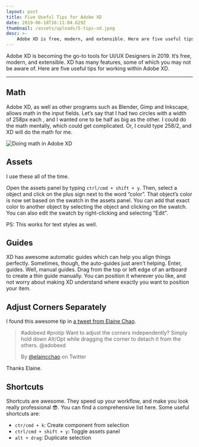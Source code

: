 ```yaml
---
layout: post
title: Five Useful Tips for Adobe XD
date: 2019-06-18T16:11:04.629Z
thumbnail: /assets/uploads/5-tips-xd.jpeg
desc: >-
    Adobe XD is free, modern, and extensible. Here are five useful tips for working within Adobe XD.
---
```


Adobe XD is becoming the go-to tools for UI/UX Designers in 2019. It’s free, modern, and extensible. XD has many features, some of which you may not be aware of. Here are five useful tips for working within Adobe XD.

- - -

## Math

Adobe XD, as well as other programs such as Blender, Gimp and Inkscape, allows math in the input fields. Let’s say that I had two circles with a width of 258px each , and I wanted one to be half as big as the other. I could do the math mentally, which could get complicated. Or, I could type 258/2, and XD will do the math for me.

![Doing math in Adobe XD](/assets/uploads/math-in-xd.gif)

## Assets

I use these all of the time.

Open the assets panel by typing `ctrl/cmd + shift + y`. Then, select a object and click on the plus sign next to the word “color”. That object’s color is now set based on the swatch in the assets panel. You can add that exact color to another object by selecting the object and clicking on the swatch. You can also edit the swatch by right-clicking and selecting “Edit”.

PS: This works for text styles as well.

## Guides

XD has awesome automatic guides which can help you align things perfectly. Sometimes, though, the auto-guides just aren’t helping. Enter, guides. Well, manual guides. Drag from the top or left edge of an artboard to create a thin guide manually. You can position it wherever you like, and not worry about making XD understand where exactly you want to position your item.

## Adjust Corners Separately

I found this awesome tip in [a tweet  from Elaine Chao](https://twitter.com/elainecchao/status/1123289664671100928).

<blockquote class="twitter-tweet">
#adobexd #protip Want to adjust the corners independently? Simply hold down Alt/Opt while dragging the corner to detach it from the others.
@adobexd

By [@elaincchao](https://twitter.com/elainecchao/status/1123289664671100928) on Twitter

</blockquote>

Thanks Elaine.

## Shortcuts

Shortcuts are awesome. They speed up your workflow, and make you look really professional 😎. You can find a comprehensive list here. Some useful shortcuts are:

* `ctr/cmd + k`: Create component from selection
* `ctrl/cmd + shift + y`: Toggle assets panel
* `alt + drag`: Duplicate selection
